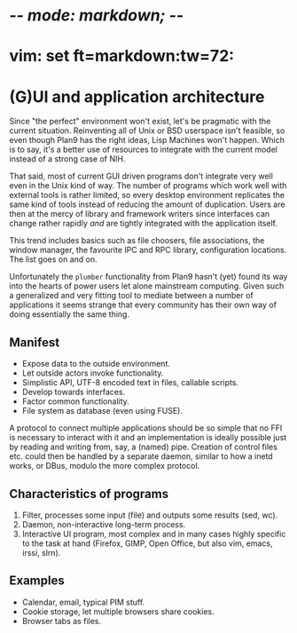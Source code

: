 # -*- mode: markdown; -*-
# vim: set ft=markdown:tw=72:

# (G)UI and application architecture

Since "the perfect" environment won't exist, let's be pragmatic with the
current situation.  Reinventing all of Unix or BSD userspace isn't
feasible, so even though Plan9 has the right ideas, Lisp Machines won't
happen.  Which is to say, it's a better use of resources to integrate
with the current model instead of a strong case of NIH.

That said, most of current GUI driven programs don't integrate very well
even in the Unix kind of way.  The number of programs which work well
with external tools is rather limited, so every desktop environment
replicates the same kind of tools instead of reducing the amount of
duplication.  Users are then at the mercy of library and framework
writers since interfaces can change rather rapidly *and* are tightly
integrated with the application itself.

This trend includes basics such as file choosers, file associations, the
window manager, the favourite IPC and RPC library, configuration
locations.  The list goes on and on.

Unfortunately the `plumber` functionality from Plan9 hasn't (yet) found
its way into the hearts of power users let alone mainstream computing.
Given such a generalized and very fitting tool to mediate between a
number of applications it seems strange that every community has their
own way of doing essentially the same thing.

## Manifest

- Expose data to the outside environment.
- Let outside actors invoke functionality.
- Simplistic API, UTF-8 encoded text in files, callable scripts.
- Develop towards interfaces.
- Factor common functionality.
- File system as database (even using FUSE).

A protocol to connect multiple applications should be so simple that no
FFI is necessary to interact with it and an implementation is ideally
possible just by reading and writing from, say, a (named) pipe.
Creation of control files etc. could then be handled by a separate
daemon, similar to how a inetd works, or DBus, modulo the more complex
protocol.

## Characteristics of programs

1. Filter, processes some input (file) and outputs some results (sed,
   wc).
2. Daemon, non-interactive long-term process.
3. Interactive UI program, most complex and in many cases highly
   specific to the task at hand (Firefox, GIMP, Open Office, but also
   vim, emacs, irssi, slrn).

## Examples

- Calendar, email, typical PIM stuff.
- Cookie storage, let multiple browsers share cookies.
- Browser tabs as files.

